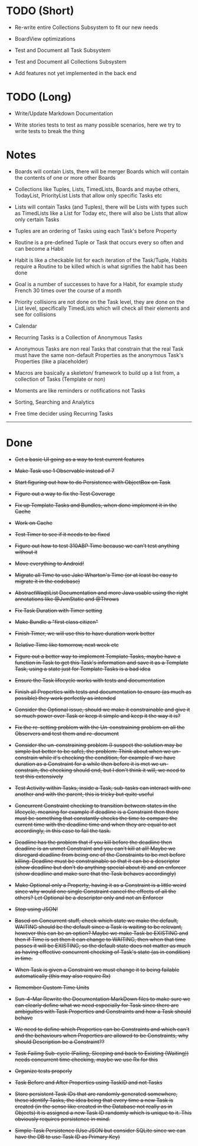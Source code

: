 # TODO (Short)

* Re-write entire Collections Subsystem to fit our new needs

* BoardView optimizations

* Test and Document all Task Subsystem

* Test and Document all Collections Subsystem

* Add features not yet implemented in the back end

# TODO (Long)

* Write/Update Markdown Documentation 

* Write stories tests to test as many possible scenarios, here we try to write tests to break the thing

# Notes

* Boards will contain Lists, there will be merger Boards which will contain the contents of one or more other Boards

* Collections like Tuples, Lists, TimedLists, Boards and maybe others, TodayList, PriorityList Lists that allow only 
specific Tasks etc

* Lists will contain Tasks (and Tuples), there will be Lists with types such as TimedLists like a List for Today etc,
 there will also be Lists that allow only certain Tasks 

* Tuples are an ordering of Tasks using each Task's before Property

* Routine is a pre-defined Tuple or Task that occurs every so often and can become a Habit

* Habit is like a checkable list for each iteration of the Task/Tuple, Habits require a Routine to be killed which is
 what signifies the habit has been done
 
* Goal is a number of successes to have for a Habit, for example study French 30 times over the course of a month

* Priority collisions are not done on the Task level, they are done on the List level, specifically TimedLists which 
will check all their elements and see for collisions

* Calendar

* Recurring Tasks is a Collection of Anonymous Tasks

* Anonymous Tasks are non real Tasks that constrain that the real Task must have the same non-default Properties as 
the anonymous Task's Properties (like a placeholder)

* Macros are basically a skeleton/ framework to build up a list from, a collection of Tasks (Template or non)

* Moments are like reminders or notifications not Tasks

* Sorting, Searching and Analytics

* Free time decider using Recurring Tasks

-----------------------------------------------------------------------------------------------------------------------

# Done

* ~~Get a basic UI going as a way to test current features~~

* ~~Make Task use 1 Observable instead of 7~~

* ~~Start figuring out how to do Persistence with ObjectBox on Task~~

* ~~Figure out a way to fix the Test Coverage~~

* ~~Fix up Template Tasks and Bundles, when done implement it in the Cache~~

* ~~Work on Cache~~

* ~~Test Timer to see if it needs to be fixed~~

* ~~Figure out how to test 310ABP Time because we can't test anything without it~~

* ~~Move everything to Android!~~

* ~~Migrate all Time to use Jake Wharton's Time (or at least be easy to migrate it in the codebase)~~

* ~~AbstractWaqtiList Documentation and more Java usable using the right annotations like @JvmStatic and @Throws~~

* ~~Fix Task Duration with Timer setting~~

* ~~Make Bundle a "first class citizen"~~

* ~~Finish Timer, we will use this to have duration work better~~

* ~~Relative Time like tomorrow, next week etc~~

* ~~Figure out a better way to implement Template Tasks, maybe have a function in Task to get this Task's information 
and save it as a Template Task, using a state just for Template Tasks is a bad idea~~

* ~~Ensure the Task lifecycle works with tests and documentation~~

* ~~Finish all Properties with tests and documentation to ensure (as much as possible) they work perfectly as 
intended~~

* ~~Consider the Optional issue, should we make it constrainable and give it so much power over Task or keep it simple 
and keep it the way it is?~~

* ~~Fix the re-setting problem with the Un-constraining problem on all the Observers and test them and re-document~~

* ~~Consider the un-constraining problem (I suspect the solution may be simple but better to be safe), the problem: 
Think about when we un-constrain while it's checking the condition, for example if we have duration as a Constraint
 for a while then before it is met we un-constrain, the checking should end, but I don't think it will, we need to 
 test this extensively~~

* ~~Test Activity within Tasks, inside a Task, sub-tasks can interact with one another and with the parent, this is 
tricky but quite useful~~

* ~~Concurrent Constraint checking to transition between states in the lifecycle,
 meaning for example if deadline is a Constraint then there must be something that constantly checks the time to 
 compare the current time with the deadline time and when they are equal to act accordingly, in this case to fail 
 the task.~~

* ~~Deadline has the problem that if you kill before the deadline then deadline is an unmet Constraint and you can't 
kill at all! Maybe we disregard deadline from being one of the Constraints to be met before killing. Deadline must be
constrainable so that it can be a descriptor (show deadline but don't do anything special about it) and an enforcer 
(show deadline and make sure that the Task behaves accordingly)~~

* ~~Make Optional only a Property, having it as a Constraint is a little weird since why would one single Constraint 
cancel the effects of all the others? Let Optional be a descriptor only and not an Enforcer~~

* ~~Stop using JSON!~~

* ~~Based on Concurrent stuff, check which state we make the default,
WAITING should be the default since a Task is waiting to be relevant, however this can be an option?
Maybe we make Task be EXISTING and then if Time is set then it can change to WAITING, then when that time passes it
will be EXISTING, so the default state does not matter as much as having effective concurrent checking of Task's 
state (as in condition) in time.~~

* ~~When Task is given a Constraint we must change it to being failable automatically (this may also require Rx)~~

* ~~Remember Custom Time Units~~

* ~~Sun-4-Mar Rewrite the Documentation MarkDown files to make sure we can clearly define what we need especially for 
Task since there are ambiguities with Task Properties and Constraints and how a Task should behave~~

* ~~We need to define which Properties can be Constraints and which can't and the behaviours when Properties are 
allowed to be Constraints, why should Description be a Constraint??~~

* ~~Task Failing Sub-cycle (Failing, Sleeping and back to Existing (Waiting)) needs concurrent time checking, maybe 
we use Rx for this~~

* ~~Organize tests properly~~

* ~~Task Before and After Properties using TaskID and not Tasks~~

* ~~Store persistent Task IDs that are randomly generated somewhere, these identify Tasks,
 the idea being that every time a new Task is created (in the sense like created in the Database not really as in Objects)
  it is assigned a new Task ID randomly which is unique to it. This obviously requires persistence in mind.~~

* ~~Simple Task Persistence (Use JSON but consider SQLite since we can have the DB to use Task ID as Primary Key)~~
